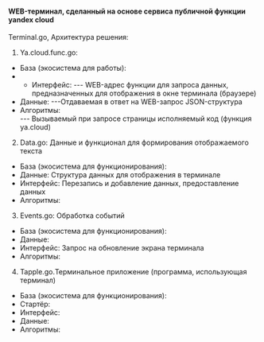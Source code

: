 #### WEB-терминал, сделанный на основе сервиса публичной функции yandex cloud   
Terminal.go, Архитектура решения:   
1. Ya.cloud.func.go:
- База (экосистема для работы):
- - Интерфейс:
--- WEB-адрес функции для запроса данных, предназначенных для отображения в окне терминала (браузере)   
- Данные:
---Отдаваемая в ответ на WEB-запрос JSON-структура   
- Алгоритмы:   
--- Вызываемый при запросе страницы исполняемый код (функция ya.cloud)   

2. Data.go: Данные и функционал для формирования отображаемого текста   
- База (экосистема для функционирования):   
- Данные: Структура данных для отображения в терминале    
- Интерфейс: Перезапись и добавление данных, предоставление данных   
- Алгоритмы:   

3. Events.go: Обработка событий   
- База (экосистема для функционирования):   
- Данные: 
- Интерфейс: Запрос на обновление экрана терминала   
- Алгоритмы:   

4. Tapple.go.Терминальное приложение (программа, использующая терминал)   
- База (экосистема для функционирования):   
- Стартёр:   
- Интерфейс:   
- Данные:   
- Алгоритмы:   
